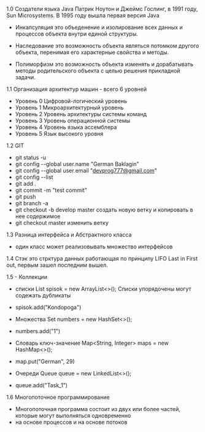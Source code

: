 1.0
Создатели языка Java Патрик Ноутон и Джеймс Гослинг, в 1991 году, Sun Microsystems.
В 1995 году вышла первая версия Java

- Инкапсуляция это объеденение и изолирование всех данных и процессов объекта внутри единой структуры.

- Наследование это возможность объекта являться потомком другого объекта, перенимая его характерные свойства и методы.

- Полиморфизм это возможность объекта изменять и дорабатывать методы родительского объекта с целью решения прикладной
задачи.

1.1
Организация архитектур машин - всего 6 уровней
- Уровень 0 Цифровой-логический уровень
- Уровень 1 Микроархитектурный уровень
- Уровень 2 Уровень архитектуры системы команд
- Уровень 3 Уровень операционной системы
- Уровень 4 Уровень языка ассемблера
- Уровень 5 Язык высокого уровня

1.2 GIT
- git status -u
- git config --global user.name "German Baklagin"
- git config --global user.email "devprog777@gmail.com"
- git config --list
- git add .
- git commit -m "test commit"
- git push
- git branch -a 
- git checkout -b develop master создать новую ветку и копировать в нее содержимое
- git checkout master изменить ветку

1.3 Разница интерфейса и Абстрактного класса
- один класс может реализовывать множество интерфейсов

1.4 Стэк это стрктура данных работающая по принципу LIFO Last in First out, 
первым зашел последним вышел.

1.5 - Коллекции
- списки List<String> spisok = new ArrayList<>(); Списки упорядочены могут содежать дубликаты
- spisok.add("Kondopoga")

- Множества Set<Integer> numbers = new HashSet<>();
- numbers.add("1")

- Словарь ключ-значение Map<String, Integer> maps = new HashMap<>();
- map.put("German", 29)

- Очереди Queue<String> queue = new LinkedList<>();
- queue.add("Task_1")

1.6 Многопоточное программирование 
- Многопоточная программа состоит из двух или более частей, которые могут выполняться одновременно
- на основе процессов и на основе потоков
